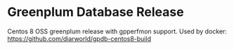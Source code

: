 # Greenplum Database Release
Centos 8 OSS greenplum release with gpperfmon support.
Used by docker: https://github.com/diarworld/gpdb-centos8-build
